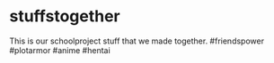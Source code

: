 # stuffstogether
This is our schoolproject stuff that we made together.
#friendspower
#plotarmor
#anime
#hentai